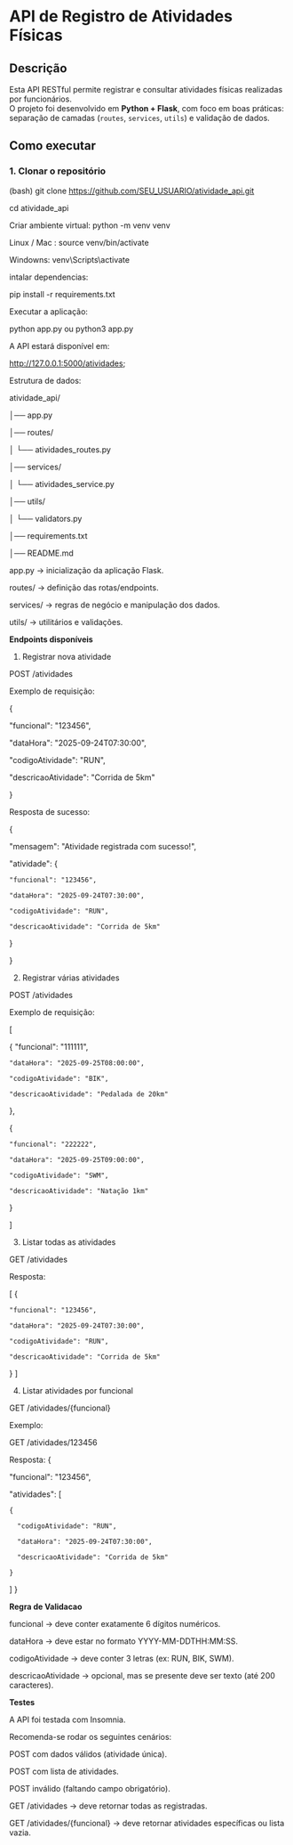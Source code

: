 # API de Registro de Atividades Físicas

## Descrição
Esta API RESTful permite registrar e consultar atividades físicas realizadas por funcionários.  
O projeto foi desenvolvido em **Python + Flask**, com foco em boas práticas: separação de camadas (`routes`, `services`, `utils`) e validação de dados.

## Como executar

### 1. Clonar o repositório

(bash)
git clone https://github.com/SEU_USUARIO/atividade_api.git

cd atividade_api

Criar ambiente virtual:
python -m venv venv

Linux / Mac :
source venv/bin/activate

Windowns:
venv\Scripts\activate

intalar dependencias:

pip install -r requirements.txt

Executar a aplicação:

python app.py
ou
python3 app.py

A API estará disponível em:

http://127.0.0.1:5000/atividades;

Estrutura de dados: 

atividade_api/

│── app.py

│── routes/

│   └── atividades_routes.py

│── services/

│   └── atividades_service.py

│── utils/

│   └── validators.py

│── requirements.txt

│── README.md

app.py → inicialização da aplicação Flask.

routes/ → definição das rotas/endpoints.

services/ → regras de negócio e manipulação dos dados.

utils/ → utilitários e validações.

**Endpoints disponíveis**
1. Registrar nova atividade

POST /atividades

Exemplo de requisição:

{

  "funcional": "123456",

  "dataHora": "2025-09-24T07:30:00",

  "codigoAtividade": "RUN",

  "descricaoAtividade": "Corrida de 5km"

}

Resposta de sucesso:

{

  "mensagem": "Atividade registrada com sucesso!",

  "atividade": {

    "funcional": "123456",

    "dataHora": "2025-09-24T07:30:00",

    "codigoAtividade": "RUN",

    "descricaoAtividade": "Corrida de 5km"
  }

}

2. Registrar várias atividades

POST /atividades

Exemplo de requisição:

[

  {
    "funcional": "111111",

    "dataHora": "2025-09-25T08:00:00",

    "codigoAtividade": "BIK",

    "descricaoAtividade": "Pedalada de 20km"

  },

  {

    "funcional": "222222",

    "dataHora": "2025-09-25T09:00:00",

    "codigoAtividade": "SWM",

    "descricaoAtividade": "Natação 1km"

  }

]

3. Listar todas as atividades

GET /atividades

Resposta:

[
  {

    "funcional": "123456",

    "dataHora": "2025-09-24T07:30:00",

    "codigoAtividade": "RUN",

    "descricaoAtividade": "Corrida de 5km"
  }
]

4. Listar atividades por funcional

GET /atividades/{funcional}

Exemplo:

GET /atividades/123456

Resposta:
{

  "funcional": "123456",

  "atividades": [

    {

      "codigoAtividade": "RUN",

      "dataHora": "2025-09-24T07:30:00",

      "descricaoAtividade": "Corrida de 5km"

    }

  ]
}

**Regra de Validacao**

funcional → deve conter exatamente 6 dígitos numéricos.

dataHora → deve estar no formato YYYY-MM-DDTHH:MM:SS.

codigoAtividade → deve conter 3 letras (ex: RUN, BIK, SWM).

descricaoAtividade → opcional, mas se presente deve ser texto (até 200 caracteres).

**Testes**

A API foi testada com Insomnia.

Recomenda-se rodar os seguintes cenários:

POST com dados válidos (atividade única).

POST com lista de atividades.

POST inválido (faltando campo obrigatório).

GET /atividades → deve retornar todas as registradas.

GET /atividades/{funcional} → deve retornar atividades específicas ou lista vazia.